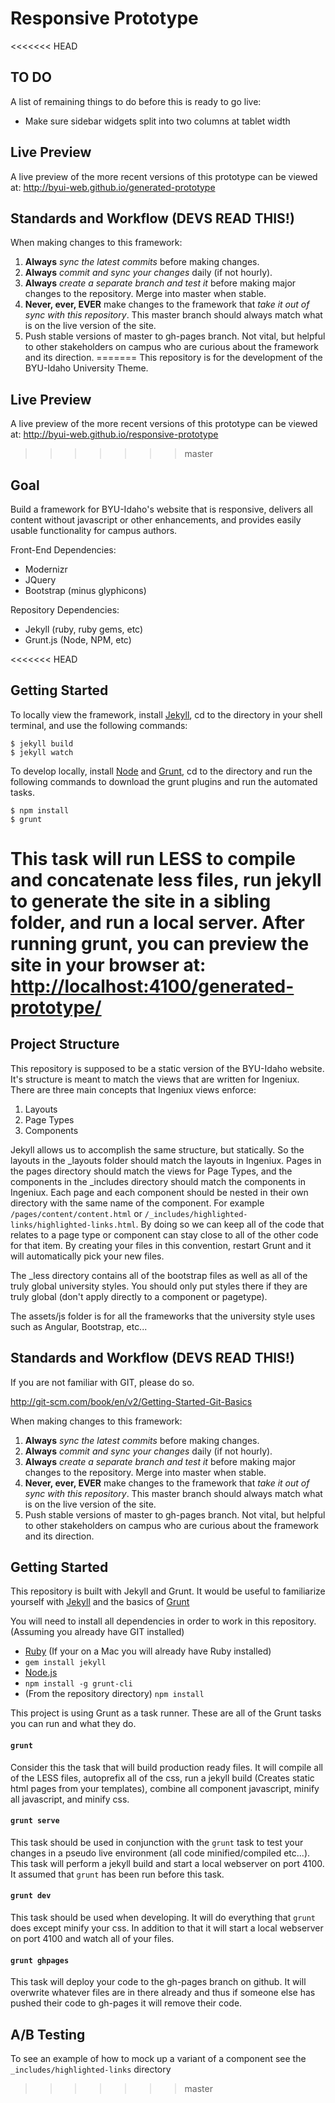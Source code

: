 Responsive Prototype
====================

<<<<<<< HEAD
## TO DO ##
A list of remaining things to do before this is ready to go live:

* Make sure sidebar widgets split into two columns at tablet width

## Live Preview ##

A live preview of the more recent versions of this prototype can be viewed at: <http://byui-web.github.io/generated-prototype>

## Standards and Workflow (DEVS READ THIS!) ##
When making changes to this framework:

1. **Always** _sync the latest commits_ before making changes.
2. **Always** _commit and sync your changes_ daily (if not hourly).
3. **Always** _create a separate branch and test it_ before making major changes to the repository. Merge into master when stable.
4. **Never, ever, EVER** make changes to the framework that _take it out of sync with this repository_. This master branch should always match what is on the live version of the site.
5. Push stable versions of master to gh-pages branch. Not vital, but helpful to other stakeholders on campus who are curious about the framework and its direction.
=======
This repository is for the development of the BYU-Idaho University Theme.

## Live Preview ##

A live preview of the more recent versions of this prototype can be viewed at: <http://byui-web.github.io/responsive-prototype>
>>>>>>> master

## Goal ##

Build a framework for BYU-Idaho's website that is responsive, delivers all content without javascript or other enhancements, and provides easily usable functionality for campus authors.

Front-End Dependencies:
* Modernizr
* JQuery
* Bootstrap (minus glyphicons)

Repository Dependencies:
* Jekyll (ruby, ruby gems, etc)
* Grunt.js (Node, NPM, etc)

<<<<<<< HEAD
## Getting Started ##

To locally view the framework, install [Jekyll](http://jekyllrb.com/), cd to the directory in your shell terminal, and use the following commands:
```
$ jekyll build
$ jekyll watch
```
    
To develop locally, install [Node](http://nodejs.org/download/) and [Grunt](http://gruntjs.com/getting-started), cd to the directory and run the following commands to download the grunt plugins and run the automated tasks.
```
$ npm install
$ grunt
```

This task will run LESS to compile and concatenate less files, run jekyll to generate the site in a sibling folder, and run a local server. After running grunt, you can preview the site in your browser at: <http://localhost:4100/generated-prototype/>
=======
## Project Structure ##
This repository is supposed to be a static version of the BYU-Idaho website.  It's structure is meant to match the views that are written for Ingeniux.  There are three main concepts that Ingeniux views enforce:

1. Layouts
2. Page Types
3. Components

Jekyll allows us to accomplish the same structure, but statically.  So the layouts in the _layouts folder should match the layouts in Ingeniux. Pages in the pages directory should match the views for Page Types, and the components in the _includes directory should match the components in Ingeniux.
Each page and each component should be nested in their own directory with the same name of the component.  For example `/pages/content/content.html` or `/_includes/highlighted-links/highlighted-links.html`. By doing so we can keep all of the code that relates to a page type or component can stay close to all of the other code for that item. By creating your files in this convention, restart Grunt and it will automatically pick your new files.

The _less directory contains all of the bootstrap files as well as all of the truly global university styles.  You should only put styles there if they are truly global (don't apply directly to a component or pagetype).

The assets/js folder is for all the frameworks that the university style uses such as Angular, Bootstrap, etc...
## Standards and Workflow (DEVS READ THIS!) ##

If you are not familiar with GIT, please do so.

http://git-scm.com/book/en/v2/Getting-Started-Git-Basics

When making changes to this framework:

1. **Always** _sync the latest commits_ before making changes.
2. **Always** _commit and sync your changes_ daily (if not hourly).
3. **Always** _create a separate branch and test it_ before making major changes to the repository. Merge into master when stable.
4. **Never, ever, EVER** make changes to the framework that _take it out of sync with this repository_. This master branch should always match what is on the live version of the site.
5. Push stable versions of master to gh-pages branch. Not vital, but helpful to other stakeholders on campus who are curious about the framework and its direction.


## Getting Started ##

This repository is built with Jekyll and Grunt.  It would be useful to familiarize yourself with [Jekyll](http://jekyllrb.com/) and the basics of [Grunt](http://gruntjs.com)

You will need to install all dependencies in order to work in this repository. (Assuming you already have GIT installed)
* [Ruby](https://www.ruby-lang.org/en/installation/) (If your on a Mac you will already have Ruby installed)
* `gem install jekyll`
* [Node.js](http://nodejs.org/)
* `npm install -g grunt-cli`
* (From the repository directory) `npm install`

This project is using Grunt as a task runner.  These are all of the Grunt tasks you can run and what they do.

#### `grunt` ####
Consider this the task that will build production ready files.  It will compile all of the LESS files, autoprefix all of the css, run a jekyll build (Creates static html pages from your templates), combine all component javascript, minify all javascript, and minify css.

#### `grunt serve` ####
This task should be used in conjunction with the `grunt` task to test your changes in a pseudo live environment (all code minified/compiled etc...).  This task will perform a jekyll build and start a local webserver on port 4100.  It assumed that `grunt` has been run before this task.

#### `grunt dev` ####
This task should be used when developing. It will do everything that `grunt` does except minify your css. In addition to that it will start a local webserver on port 4100 and watch all of your files.

#### `grunt ghpages` ####
This task will deploy your code to the gh-pages branch on github.  It will overwrite whatever files are in there already and thus if someone else has pushed their code to gh-pages it will remove their code.

## A/B Testing ##

To see an example of how to mock up a variant of a component see the `_includes/highlighted-links` directory
>>>>>>> master
